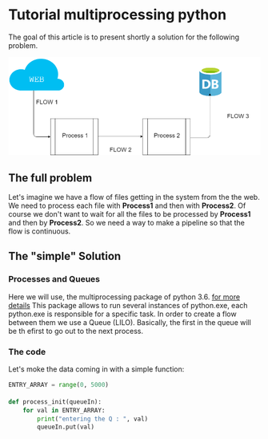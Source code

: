# Tutorial multiprocessing python

The goal of this article is to present shortly a solution for the following problem.

![Screenshot](problem.png)

## The full problem

Let's imagine we have a flow of files getting in the system from the the web.
We need to process each file with **Process1** and then with **Process2**.
Of course we don't want to wait for all the files to be processed by **Process1** and then by **Process2**.
So we need a way to make a pipeline so that the flow is continuous.

## The "simple" Solution

### Processes and Queues

Here we will use, the multiprocessing package of python 3.6. [for more details](https://docs.python.org/3.6/library/multiprocessing.html#module-multiprocessing)
This package allows to run several instances of python.exe, each python.exe is responsible for a specific task.
In order to create a flow between them we use a Queue (LILO).
Basically, the first in the queue will be th efirst to go out to the next process.


### The code

Let's moke the data coming in with a simple function:
```python
ENTRY_ARRAY = range(0, 5000)

def process_init(queueIn):
    for val in ENTRY_ARRAY:
        print("entering the Q : ", val)
        queueIn.put(val)
```

